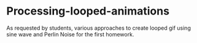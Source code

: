# Processing-looped-animations
As requested by students, various approaches to create looped gif using sine wave and Perlin Noise for the first homework. 
